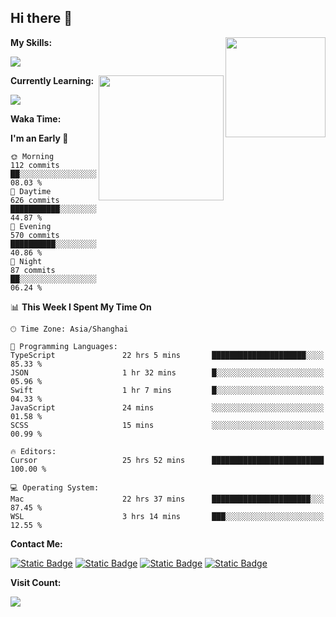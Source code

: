 ## Hi there 👋

<img align="right" height=160 src="https://s2.loli.net/2024/05/01/uw3cVq5TUCnhYLy.png" />

**My Skills:**
<p align="left">
  <a href="https://skillicons.dev">
    <img src="https://skillicons.dev/icons?i=git,docker,go,js,ts,react,vue,tailwind,electron,nextjs&perline=8" />
  </a>
</p>

<a href="https://github.com/anuraghazra/convoychat">
  <img height=200 align="right" src="https://stats.ronki.moe/api/top-langs?username=lonzzi&layout=compact&langs_count=8&card_width=320" />
</a>

**Currently Learning:**
<p align="left">
  <a href="https://skillicons.dev">
    <img src="https://skillicons.dev/icons?i=flutter,dart,py,rust" />
  </a>
</p>



**Waka Time:**
<!--START_SECTION:waka-->
**I'm an Early 🐤** 

```text
🌞 Morning                112 commits         ██░░░░░░░░░░░░░░░░░░░░░░░   08.03 % 
🌆 Daytime                626 commits         ███████████░░░░░░░░░░░░░░   44.87 % 
🌃 Evening                570 commits         ██████████░░░░░░░░░░░░░░░   40.86 % 
🌙 Night                  87 commits          ██░░░░░░░░░░░░░░░░░░░░░░░   06.24 % 
```


📊 **This Week I Spent My Time On** 

```text
🕑︎ Time Zone: Asia/Shanghai

💬 Programming Languages: 
TypeScript               22 hrs 5 mins       █████████████████████░░░░   85.33 % 
JSON                     1 hr 32 mins        █░░░░░░░░░░░░░░░░░░░░░░░░   05.96 % 
Swift                    1 hr 7 mins         █░░░░░░░░░░░░░░░░░░░░░░░░   04.33 % 
JavaScript               24 mins             ░░░░░░░░░░░░░░░░░░░░░░░░░   01.58 % 
SCSS                     15 mins             ░░░░░░░░░░░░░░░░░░░░░░░░░   00.99 % 

🔥 Editors: 
Cursor                   25 hrs 52 mins      █████████████████████████   100.00 % 

💻 Operating System: 
Mac                      22 hrs 37 mins      ██████████████████████░░░   87.45 % 
WSL                      3 hrs 14 mins       ███░░░░░░░░░░░░░░░░░░░░░░   12.55 % 
```


<!--END_SECTION:waka-->

**Contact Me:**
<p>
  <a href="https://space.bilibili.com/13424328"><img alt="Static Badge" src="https://img.shields.io/badge/bilibili-ColourCode?style=flat-square&logo=bilibili&color=%23fb7299"></a>
  <a href="https://github.com/lonzzi"><img alt="Static Badge" src="https://img.shields.io/badge/GitHub-ColourCode?style=flat-square&logo=GitHub&color=%23555555"></a>
  <a href="https://twitter.com/lonzzi102"><img alt="Static Badge" src="https://img.shields.io/badge/X-ColourCode?style=flat-square&logo=x&color=%231D9BF0"></a>
  <a href="https://t.me/ronkimoe"><img alt="Static Badge" src="https://img.shields.io/badge/telegram-ColourCode?style=flat-square&logo=telegram&color=%23ED1965"></a>
</p>

**Visit Count:**
<p>
  <img src="https://count.ronki.moe/github:lonzzi?theme=rule34&render=pixelated">
</p>
